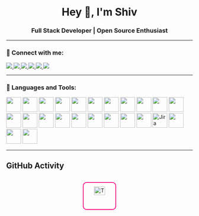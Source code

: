 <h1 align="center">Hey 👋, I'm Shiv</h1>
<h3 align="center">Full Stack Developer | Open Source Enthusiast</h3>

---

### 🔗 Connect with me:

<p align="left">
  <a href="https://x.com/ShivSha96046278">
    <img src="https://img.shields.io/badge/Twitter-%231DA1F2.svg?&style=for-the-badge&logo=twitter&logoColor=white"/>
  </a>
  <a href="https://www.linkedin.com/in/shivshankar22/">
    <img src="https://img.shields.io/badge/LinkedIn-%230077B5.svg?&style=for-the-badge&logo=linkedin&logoColor=white"/>
  </a>
  <a href="https://www.instagram.com/kafi.exposure/">
    <img src="https://img.shields.io/badge/Instagram-%23E4405F.svg?&style=for-the-badge&logo=instagram&logoColor=white"/>
  </a>
  <a href="mailto:shivsahoo44@gmail.com">
    <img src="https://img.shields.io/badge/Email-D14836?style=for-the-badge&logo=gmail&logoColor=white"/>
  </a>
  <a href="https://leetcode.com/u/F2aD1RoNyi/">
    <img src="https://img.shields.io/badge/LeetCode-FFA116.svg?&style=for-the-badge&logo=leetcode&logoColor=black"/>
  </a>
  <a href="https://drive.google.com/file/d/1V2WIAjpTLawayEczZbmBN93vZCeyP2j7/view?usp=drive_link">
    <img src="https://img.shields.io/badge/Resume-4285F4?style=for-the-badge&logo=google-drive&logoColor=white"/>
  </a>
</p>

---

### 📌 Languages and Tools:

<p align="left">
  <!-- Core Stack -->
  <img src="https://cdn.jsdelivr.net/gh/devicons/devicon/icons/javascript/javascript-original.svg" width="40"/>
  <img src="https://cdn.jsdelivr.net/gh/devicons/devicon/icons/typescript/typescript-original.svg" width="40"/>
  <img src="https://cdn.jsdelivr.net/gh/devicons/devicon/icons/react/react-original.svg" width="40"/>
  <img src="https://cdn.jsdelivr.net/gh/devicons/devicon/icons/nextjs/nextjs-original.svg" width="40"/>
  <img src="https://cdn.jsdelivr.net/gh/devicons/devicon/icons/nodejs/nodejs-original.svg" width="40"/>
  <img src="https://cdn.jsdelivr.net/gh/devicons/devicon/icons/mongodb/mongodb-original.svg" width="40"/>
  <img src="https://cdn.jsdelivr.net/gh/devicons/devicon/icons/postgresql/postgresql-original.svg" width="40"/>

  <!-- Backend & Infra -->
  <img src="https://cdn.jsdelivr.net/gh/devicons/devicon/icons/redis/redis-original.svg" width="40"/>
  <img src="https://cdn.jsdelivr.net/gh/devicons/devicon/icons/docker/docker-original.svg" width="40"/>
  <img src="https://cdn.jsdelivr.net/gh/devicons/devicon/icons/nginx/nginx-original.svg" width="40"/>
  <img src="https://cdn.jsdelivr.net/gh/devicons/devicon/icons/php/php-original.svg" width="40"/>
  <img src="https://cdn.jsdelivr.net/gh/devicons/devicon/icons/mysql/mysql-original.svg" width="40"/>
  <img src="https://cdn.jsdelivr.net/gh/devicons/devicon/icons/firebase/firebase-plain.svg" width="40"/>

  <!-- Languages -->
  <img src="https://cdn.jsdelivr.net/gh/devicons/devicon/icons/c/c-original.svg" width="40"/>
  <img src="https://cdn.jsdelivr.net/gh/devicons/devicon/icons/cplusplus/cplusplus-original.svg" width="40"/>
  <img src="https://cdn.jsdelivr.net/gh/devicons/devicon/icons/java/java-original.svg" width="40"/>

  <!-- Tools -->
  <img src="https://cdn.jsdelivr.net/gh/devicons/devicon/icons/postman/postman-original.svg" width="40"/>
  <img src="https://cdn.jsdelivr.net/gh/devicons/devicon/icons/figma/figma-original.svg" width="40"/>
  <img src="https://cdn.jsdelivr.net/gh/devicons/devicon/icons/jenkins/jenkins-original.svg" width="40"/>
  <img src="https://cdn.jsdelivr.net/gh/devicons/devicon/icons/bitbucket/bitbucket-original.svg" width="40"/>
  <img src="https://raw.githubusercontent.com/simple-icons/simple-icons/develop/icons/jirasoftware.svg" width="40" alt="Jira"/>
  
  <!-- Others -->
  <img src="https://cdn.jsdelivr.net/gh/devicons/devicon/icons/html5/html5-original.svg" width="40"/>
  <img src="https://cdn.jsdelivr.net/gh/devicons/devicon/icons/css3/css3-original.svg" width="40"/>
  <img src="https://cdn.jsdelivr.net/gh/devicons/devicon/icons/bootstrap/bootstrap-plain.svg" width="40"/>
</p>

---

## GitHub Activity

<div align="center" style="display: flex; justify-content: center; flex-wrap: wrap; gap: 20px;">

  <!--img 
    src="https://github-readme-stats.vercel.app/api?username=onlyshiv&show_icons=true&theme=github_dark&border_color=ff007f&border_radius=10&hide_title=false&include_all_commits=true&count_private=true"
    width="45%" 
    style="border: 2px solid #ff007f; border-radius: 10px; padding: 10px;"
    alt="GitHub Stats"
  /-->

  <img 
    src="https://github-readme-stats.vercel.app/api/top-langs/?username=onlyshiv&layout=compact&theme=github_dark&border_color=ff007f&border_radius=10"
    width="45%" 
    style="border: 2px solid #ff007f; border-radius: 10px; padding: 10px;"
    alt="Top Languages"
  />

</div>
